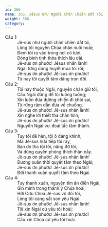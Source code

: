 ```yaml
---
id: 366
name: 366. Jêsus Như Người Chăn Chiên Dắt Tôi
weight: 366
category: 
---
```

<dl><dt>Câu 1:</dt><dd data-verse="1">Jê-sus như người chăn chiên dắt tôi, <br/>Lòng tôi nguyện Chúa chăn nuôi hoài; <br/>Đem tôi ra vào trong nơi cỏ tươi, <br/>Dòng bình tịnh thỏa thích lâu dài. <br/>Jê-sus ơn phước! Jêsus nhân lành! <br/>Ngài từng dùng huyết mua tôi rồi; <br/>Jê-sus ơn phước! Jê-sus ơn phước! <br/>Từ nay tôi quyết tâm dâng trọn đời. </dd><dt>Câu 2:</dt><dd data-verse="2">Tôi nay thuộc Ngài, nguyện chăn giữ tôi, <br/>Cầu Ngài đừng để tôi luông tuồng; <br/>Xin luôn đưa đường chiến đi khỏi sai, <br/>Từ rừng rậm dẫn đưa về chuồng. <br/>Jê-sus ơn phước! Jê-sus nhân lành! <br/>Xin nghe lời thiết tha chân tình; <br/>Jê-sus ơn phước! Jê-sus ơn phước! <br/>Nguyền Ngài vui đoái tấc tâm thành. </dd><dt>Câu 3:</dt><dd data-verse="3">Tuy tôi đê hèn, tội ô đáng khinh, <br/>Mà Jê-sus hứa tiếp tôi rày, <br/>Ban ơn tha tội tôi, nâng đỡ tôi, <br/>Và dùng quyền phóng thích thân nầy. <br/>Jê-sus ơn phước! Jê-sus nhân lành! <br/>Đương xuân thời quyết tâm theo Ngài; <br/>Jê-sus ơn phước! Jê-sus ơn phước! <br/>Đời thanh xuân quyết tâm theo Ngài. </dd><dt>Câu 4:</dt><dd data-verse="4">Tuy thanh xuân, nguyện tìm ân điển Ngài, <br/>Gìn mình trong thánh ý Chúa hoài; <br/>Hỡi Cứu Chúa Jê-sus vô đối tôi, <br/>Lòng tôi càng sắt son yêu Ngài. <br/>Jê-sus ơn phước! Jê-sus nhân lành! <br/>Tôi xin Ngài cứ yêu tôi hoài; <br/>Jê-sus ơn phước! Jê-sus ơn phước! <br/>Cầu xin Chúa cứ yêu tôi hoài. </dd></dl>
